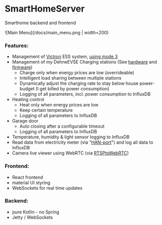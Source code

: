 # SmartHomeServer
Smarthome backend and frontend

![Main Menu](/docs/main_menu.png | width=200)

### Features:
- Management of [Victron](https://www.victronenergy.com/) ESS system, [using mode 3](https://www.victronenergy.com/live/ess:ess_mode_2_and_3)
- Management of my DehneEVSE Charging stations (See [hardware](https://github.com/sebdehne/DehneEVSE-Hardware) and [firmware](https://github.com/sebdehne/DehneEVSE-Firmware)) 
  - Charge only when energy prices are low (overrideable)
  - Intelligent load sharing between multiple stations
  - Dynamically adjust the charging rate to stay below house power-budget (I get billed by power consumption)
  - Logging of all parameters, incl. power consumption to InfluxDB
- Heating control
  - Heat only when energy prices are low
  - Keep certain temperature
  - Logging of all parameters to InfluxDB
- Garage door
  - Auto closing after a configurable timeout
  - Logging of all parameters to InfluxDB
- Temperature, humidity & light sensor logging to InfluxDB
- Read data from electricity meter (via "[HAN-port](https://www.nek.no/info-ams-han-utviklere/)") and log all data to InfluxDB 
- Camera live viewer using WebRTC (via [RTSPtoWebRTC](https://github.com/deepch/RTSPtoWebRTC))

### Frontend:
- React frontend
- material UI styring
- WebSockets for real time updates

### Backend:
- pure Kotlin - no Spring
- Jetty / WebSockets
